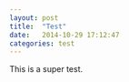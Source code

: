 ```yaml
---
layout: post
title:  "Test"
date:   2014-10-29 17:12:47
categories: test
---
```


This is a super test.
